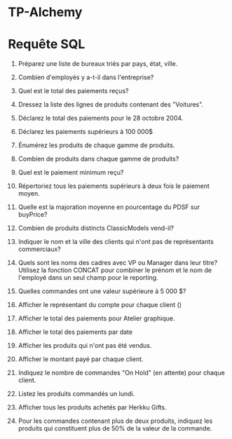 # TP-Alchemy

# Requête SQL

1. Préparez une liste de bureaux triés par pays, état, ville.

2. Combien d'employés y a-t-il dans l'entreprise?

3. Quel est le total des paiements reçus? 

4. Dressez la liste des lignes de produits contenant des "Voitures". 

5. Déclarez le total des paiements pour le 28 octobre 2004. 

6. Déclarez les paiements supérieurs à 100 000$ 

7. Énumérez les produits de chaque gamme de produits. 

8. Combien de produits dans chaque gamme de produits? 

9. Quel est le paiement minimum reçu? 

10. Répertoriez tous les paiements supérieurs à deux fois le paiement moyen. 

11. Quelle est la majoration moyenne en pourcentage du PDSF sur buyPrice? 

12. Combien de produits distincts ClassicModels vend-il? 

13. Indiquer le nom et la ville des clients qui n'ont pas de représentants commerciaux? 

14. Quels sont les noms des cadres avec VP ou Manager dans leur titre? Utilisez la fonction CONCAT pour combiner le prénom et le nom de l'employé dans un seul champ pour le reporting. 

15. Quelles commandes ont une valeur supérieure à 5 000 $? 

16. Afficher le représentant du compte pour chaque client () 

17. Afficher le total des paiements pour Atelier graphique. 

18. Afficher le total des paiements par date 

19. Afficher les produits qui n'ont pas été vendus. 

20. Afficher le montant payé par chaque client. 

21. Indiquez le nombre de commandes "On Hold" (en attente) pour chaque client. 

22. Listez les produits commandés un lundi. 

23. Afficher tous les produits achetés par Herkku Gifts. 

24. Pour les commandes contenant plus de deux produits, indiquez les produits qui constituent plus de 50% de la valeur de la commande.